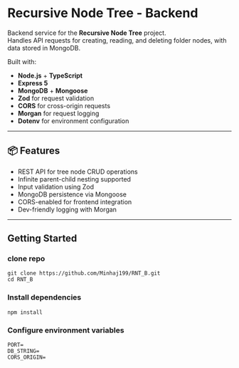 # Recursive Node Tree - Backend

Backend service for the **Recursive Node Tree** project.  
Handles API requests for creating, reading, and deleting folder nodes, with data stored in MongoDB.

Built with:
- **Node.js** + **TypeScript**
- **Express 5**
- **MongoDB** + **Mongoose**
- **Zod** for request validation
- **CORS** for cross-origin requests
- **Morgan** for request logging
- **Dotenv** for environment configuration

---

## 📦 Features

- REST API for tree node CRUD operations
- Infinite parent-child nesting supported
- Input validation using Zod
- MongoDB persistence via Mongoose
- CORS-enabled for frontend integration
- Dev-friendly logging with Morgan

---
## Getting Started

### clone repo
```
git clone https://github.com/Minhaj199/RNT_B.git
cd RNT_B
```
### Install dependencies
```
npm install
```
### Configure environment variables
```
PORT=
DB_STRING=
CORS_ORIGIN=
```
